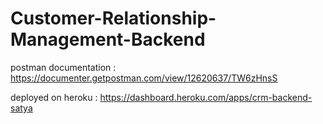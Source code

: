 # Customer-Relationship-Management-Backend

postman documentation : https://documenter.getpostman.com/view/12620637/TW6zHnsS

deployed on heroku : https://dashboard.heroku.com/apps/crm-backend-satya

